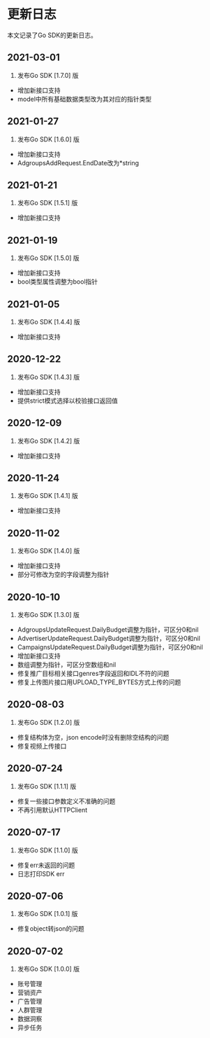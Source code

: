 # 更新日志
本文记录了Go SDK的更新日志。
## 2021-03-01
1. 发布Go SDK [1.7.0] 版
- 增加新接口支持
- model中所有基础数据类型改为其对应的指针类型

## 2021-01-27
1. 发布Go SDK [1.6.0] 版
- 增加新接口支持
- AdgroupsAddRequest.EndDate改为*string

## 2021-01-21
1. 发布Go SDK [1.5.1] 版
- 增加新接口支持

## 2021-01-19
1. 发布Go SDK [1.5.0] 版
- 增加新接口支持
- bool类型属性调整为bool指针

## 2021-01-05
1. 发布Go SDK [1.4.4] 版
- 增加新接口支持

## 2020-12-22
1. 发布Go SDK [1.4.3] 版
- 增加新接口支持
- 提供strict模式选择以校验接口返回值

## 2020-12-09
1. 发布Go SDK [1.4.2] 版
- 增加新接口支持

## 2020-11-24
1. 发布Go SDK [1.4.1] 版
- 增加新接口支持

## 2020-11-02
1. 发布Go SDK [1.4.0] 版
- 增加新接口支持
- 部分可修改为空的字段调整为指针

## 2020-10-10
1. 发布Go SDK [1.3.0] 版
- AdgroupsUpdateRequest.DailyBudget调整为指针，可区分0和nil
- AdvertiserUpdateRequest.DailyBudget调整为指针，可区分0和nil
- CampaignsUpdateRequest.DailyBudget调整为指针，可区分0和nil
- 增加新接口支持
- 数组调整为指针，可区分空数组和nil
- 修复推广目标相关接口genres字段返回和IDL不符的问题
- 修复上传图片接口用UPLOAD_TYPE_BYTES方式上传的问题

## 2020-08-03
1. 发布Go SDK [1.2.0] 版
- 修复结构体为空，json encode时没有删除空结构的问题
- 修复视频上传接口

## 2020-07-24
1. 发布Go SDK [1.1.1] 版
- 修复一些接口参数定义不准确的问题
- 不再引用默认HTTPClient

## 2020-07-17
1. 发布Go SDK [1.1.0] 版
- 修复err未返回的问题
- 日志打印SDK err

## 2020-07-06
1. 发布Go SDK [1.0.1] 版
- 修复object转json的问题

## 2020-07-02
1. 发布Go SDK [1.0.0] 版
- 账号管理
- 营销资产
- 广告管理
- 人群管理
- 数据洞察
- 异步任务

